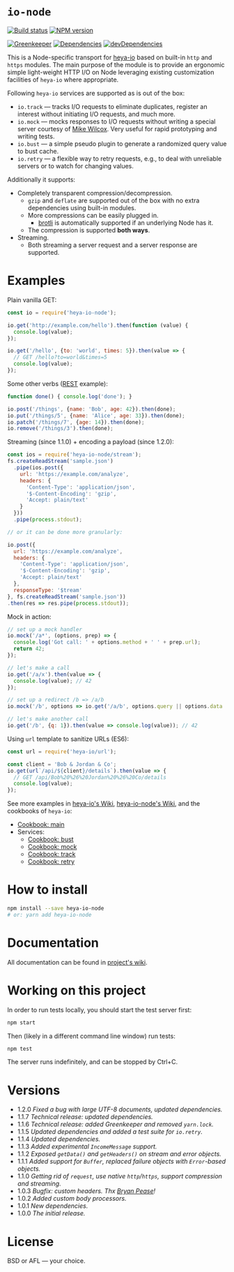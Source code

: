 # `io-node`


[![Build status][travis-image]][travis-url]
[![NPM version][npm-image]][npm-url]

[![Greenkeeper][greenkeeper-image]][greenkeeper-url]
[![Dependencies][deps-image]][deps-url]
[![devDependencies][dev-deps-image]][dev-deps-url]


This is a Node-specific transport for [heya-io](https://github.com/heya/io) based on built-in `http` and `https` modules. The main purpose of the module is to provide an ergonomic simple light-weight HTTP I/O on Node leveraging existing customization facilities of `heya-io` where appropriate.

Following `heya-io` services are supported as is out of the box:

* `io.track` &mdash; tracks I/O requests to eliminate duplicates, register an interest without initiating I/O requests, and much more.
* `io.mock` &mdash; mocks responses to I/O requests without writing a special server courtesy of [Mike Wilcox](https://github.com/clubajax). Very useful for rapid prototyping and writing tests.
* `io.bust` &mdash; a simple pseudo plugin to generate a randomized query value to bust cache.
* `io.retry` &mdash; a flexible way to retry requests, e.g., to deal with unreliable servers or to watch for changing values.

Additionally it supports:

* Completely transparent compression/decompression.
  * `gzip` and `deflate` are supported out of the box with no extra dependencies using built-in modules.
  * More compressions can be easily plugged in.
    * [brotli](https://en.wikipedia.org/wiki/Brotli) is automatically supported if an underlying Node has it.
  * The compression is supported **both ways**.
* Streaming.
  * Both streaming a server request and a server response are supported.

# Examples

Plain vanilla GET:

```js
const io = require('heya-io-node');

io.get('http://example.com/hello').then(function (value) {
  console.log(value);
});

io.get('/hello', {to: 'world', times: 5}).then(value => {
  // GET /hello?to=world&times=5
  console.log(value);
});
```

Some other verbs ([REST](https://en.wikipedia.org/wiki/Representational_state_transfer) example):

```js
function done() { console.log('done'); }

io.post('/things', {name: 'Bob', age: 42}).then(done);
io.put('/things/5', {name: 'Alice', age: 33}).then(done);
io.patch('/things/7', {age: 14}).then(done);
io.remove('/things/3').then(done);
```

Streaming (since 1.1.0) + encoding a payload (since 1.2.0):

```js
const ios = require('heya-io-node/stream');
fs.createReadStream('sample.json')
  .pipe(ios.post({
    url: 'https://example.com/analyze',
    headers: {
      'Content-Type': 'application/json',
      '$-Content-Encoding': 'gzip',
      'Accept: plain/text'
    }
  }))
  .pipe(process.stdout);

// or it can be done more granularly:

io.post({
  url: 'https://example.com/analyze',
  headers: {
    'Content-Type': 'application/json',
    '$-Content-Encoding': 'gzip',
    'Accept: plain/text'
  },
  responseType: '$tream'
}, fs.createReadStream('sample.json'))
.then(res => res.pipe(process.stdout));
```

Mock in action:

```js
// set up a mock handler
io.mock('/a*', (options, prep) => {
  console.log('Got call: ' + options.method + ' ' + prep.url);
  return 42;
});

// let's make a call
io.get('/a/x').then(value => {
  console.log(value); // 42
});

// set up a redirect /b => /a/b
io.mock('/b', options => io.get('/a/b', options.query || options.data || null));

// let's make another call
io.get('/b', {q: 1}).then(value => console.log(value)); // 42
```

Using `url` template to sanitize URLs (ES6):

```js
const url = require('heya-io/url');

const client = 'Bob & Jordan & Co';
io.get(url`/api/${client}/details`).then(value => {
  // GET /api/Bob%20%26%20Jordan%20%26%20Co/details
  console.log(value);
});
```

See more examples in [heya-io's Wiki](https://github.com/heya/io/wiki/), [heya-io-node's Wiki](https://github.com/heya/io-node/wiki/), and the cookbooks of `heya-io`:

* [Cookbook: main](https://github.com/heya/io/wiki/Cookbook:-main)
* Services:
  * [Cookbook: bust](https://github.com/heya/io/wiki/Cookbook:-bust)
  * [Cookbook: mock](https://github.com/heya/io/wiki/Cookbook:-mock)
  * [Cookbook: track](https://github.com/heya/io/wiki/Cookbook:-track)
  * [Cookbook: retry](https://github.com/heya/io/wiki/Cookbook:-retry)

# How to install

```bash
npm install --save heya-io-node
# or: yarn add heya-io-node
```

# Documentation

All documentation can be found in [project's wiki](https://github.com/heya/io-node/wiki).

# Working on this project

In order to run tests locally, you should start the test server first:

```bash
npm start
```

Then (likely in a different command line window) run tests:

```bash
npm test
```

The server runs indefinitely, and can be stopped by Ctrl+C.

# Versions

- 1.2.0 *Fixed a bug with large UTF-8 documents, updated dependencies.*
- 1.1.7 *Technical release: updated dependencies.*
- 1.1.6 *Technical release: added Greenkeeper and removed `yarn.lock`.*
- 1.1.5 *Updated dependencies and added a test suite for `io.retry`.*
- 1.1.4 *Updated dependencies.*
- 1.1.3 *Added experimental `IncomeMessage` support.*
- 1.1.2 *Exposed `getData()` and `getHeaders()` on stream and error objects.*
- 1.1.1 *Added support for `Buffer`, replaced failure objects with `Error`-based objects.*
- 1.1.0 *Getting rid of `request`, use native `http`/`https`, support compression and streaming.*
- 1.0.3 *Bugfix: custom headers. Thx [Bryan Pease](https://github.com/Akeron972)!*
- 1.0.2 *Added custom body processors.*
- 1.0.1 *New dependencies.*
- 1.0.0 *The initial release.*

# License

BSD or AFL &mdash; your choice.


[npm-image]:      https://img.shields.io/npm/v/heya-io-node.svg
[npm-url]:        https://npmjs.org/package/heya-io-node
[deps-image]:     https://img.shields.io/david/heya/io-node.svg
[deps-url]:       https://david-dm.org/heya/io-node
[dev-deps-image]: https://img.shields.io/david/dev/heya/io-node.svg
[dev-deps-url]:   https://david-dm.org/heya/io-node?type=dev
[travis-image]:   https://img.shields.io/travis/heya/io-node.svg
[travis-url]:     https://travis-ci.org/heya/io-node
[greenkeeper-image]: https://badges.greenkeeper.io/heya/io.svg
[greenkeeper-url]:   https://greenkeeper.io/
